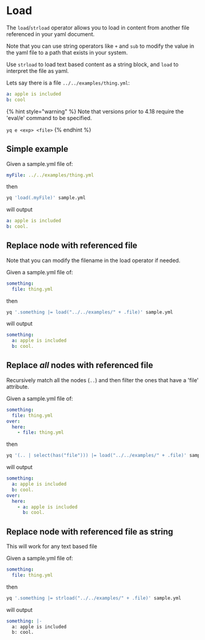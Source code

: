 # Load

The `load`/`strload` operator allows you to load in content from another file referenced in your yaml document.

Note that you can use string operators like `+` and `sub` to modify the value in the yaml file to a path that exists in your system.

Use `strload` to load text based content as a string block, and `load` to interpret the file as yaml.

Lets say there is a file `../../examples/thing.yml`:

```yaml
a: apple is included
b: cool
```

{% hint style="warning" %}
Note that versions prior to 4.18 require the 'eval/e' command to be specified.&#x20;

`yq e <exp> <file>`
{% endhint %}

## Simple example
Given a sample.yml file of:
```yaml
myFile: ../../examples/thing.yml
```
then
```bash
yq 'load(.myFile)' sample.yml
```
will output
```yaml
a: apple is included
b: cool.
```

## Replace node with referenced file
Note that you can modify the filename in the load operator if needed.

Given a sample.yml file of:
```yaml
something:
  file: thing.yml
```
then
```bash
yq '.something |= load("../../examples/" + .file)' sample.yml
```
will output
```yaml
something:
  a: apple is included
  b: cool.
```

## Replace _all_ nodes with referenced file
Recursively match all the nodes (`..`) and then filter the ones that have a 'file' attribute. 

Given a sample.yml file of:
```yaml
something:
  file: thing.yml
over:
  here:
    - file: thing.yml
```
then
```bash
yq '(.. | select(has("file"))) |= load("../../examples/" + .file)' sample.yml
```
will output
```yaml
something:
  a: apple is included
  b: cool.
over:
  here:
    - a: apple is included
      b: cool.
```

## Replace node with referenced file as string
This will work for any text based file

Given a sample.yml file of:
```yaml
something:
  file: thing.yml
```
then
```bash
yq '.something |= strload("../../examples/" + .file)' sample.yml
```
will output
```yaml
something: |-
  a: apple is included
  b: cool.
```

